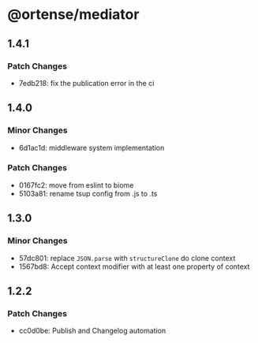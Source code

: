 # @ortense/mediator

## 1.4.1

### Patch Changes

- 7edb218: fix the publication error in the ci

## 1.4.0

### Minor Changes

- 6d1ac1d: middleware system implementation

### Patch Changes

- 0167fc2: move from eslint to biome
- 5103a81: rename tsup config from .js to .ts

## 1.3.0

### Minor Changes

- 57dc801: replace `JSON.parse` with `structureClone` do clone context
- 1567bd8: Accept context modifier with at least one property of context

## 1.2.2

### Patch Changes

- cc0d0be: Publish and Changelog automation
